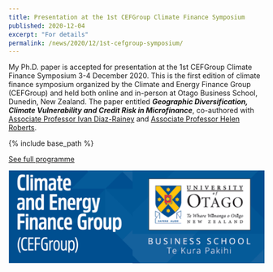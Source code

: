 ```yaml
---
title: Presentation at the 1st CEFGroup Climate Finance Symposium
published: 2020-12-04
excerpt: "For details"
permalink: /news/2020/12/1st-cefgroup-symposium/ 
---
```


My Ph.D. paper is accepted for presentation at the 1st CEFGroup Climate Finance Symposium 3-4 December 2020. This is the first edition of climate finance symposium organized by the Climate and Energy Finance Group (CEFGroup) and held both online and in-person at Otago Business School, Dunedin, New Zealand. The paper entitled ***Geographic Diversification, Climate Vulnerability and Credit Risk in Microfinance***, co-authored with [Associate Professor Ivan Diaz-Rainey](https://www.otago.ac.nz/accountancyfinance/staff/otago032953.html) and [Associate Professor Helen Roberts](https://www.otago.ac.nz/accountancyfinance/staff/helenroberts.html).

{% include base_path %}

<a href="https://iftekhariahmed.github.io/files/1st_cefgroup_climate_finance_symposium_programme.pdf">See full programme</a>

![](/images/cefgroup_logo.png)

